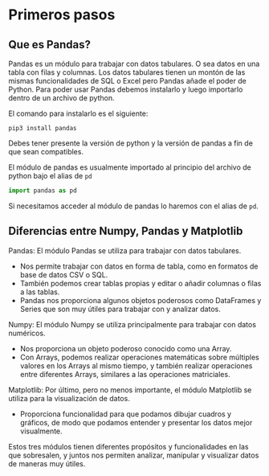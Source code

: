 # Primeros pasos

## Que es Pandas?

Pandas es un módulo para trabajar con datos tabulares. O sea datos en una tabla con filas y columnas. Los datos tabulares tienen un montón de las mismas funcionalidades de SQL o Excel pero Pandas añade el poder de Python. Para poder usar Pandas debemos instalarlo y luego importarlo dentro de un archivo de python.

El comando para instalarlo es el siguiente:

```
pip3 install pandas
```

Debes tener presente la versión de python y la versión de pandas a fin de que sean compatibles.

El módulo de pandas es usualmente importado al principio del archivo de python bajo el alias de `pd`

```python
import pandas as pd
```

Si necesitamos acceder al módulo de pandas lo haremos con el alias de `pd`.

## Diferencias entre Numpy, Pandas y Matplotlib

Pandas: El módulo Pandas se utiliza para trabajar con datos tabulares.

* Nos permite trabajar con datos en forma de tabla, como en formatos de base de datos CSV o SQL.
* También podemos crear tablas propias y editar o añadir columnas o filas a las tablas.
* Pandas nos proporciona algunos objetos poderosos como DataFrames y Series que son muy útiles para trabajar con y analizar datos.

Numpy: El módulo Numpy se utiliza principalmente para trabajar con datos numéricos.

* Nos proporciona un objeto poderoso conocido como una Array.
* Con Arrays, podemos realizar operaciones matemáticas sobre múltiples valores en los Arrays al mismo tiempo, y también realizar operaciones entre diferentes Arrays, similares a las operaciones matriciales.

Matplotlib: Por último, pero no menos importante, el módulo Matplotlib se utiliza para la visualización de datos.

* Proporciona funcionalidad para que podamos dibujar cuadros y gráficos, de modo que podamos entender y presentar los datos mejor visualmente.

Estos tres módulos tienen diferentes propósitos y funcionalidades en las que sobresalen, y juntos nos permiten analizar, manipular y visualizar datos de maneras muy útiles.
